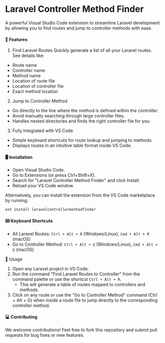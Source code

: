 # Laravel Controller Method Finder

A powerful Visual Studio Code extension to streamline Laravel development by allowing you to find routes and jump to controller methods with ease.

#### 🚀 Features

1. Find Laravel Routes
Quickly generate a list of all your Laravel routes.
See details like:
* Route name
* Controller name
* Method name
* Location of route file
* Location of controller file
* Exact method location

2. Jump to Controller Method
* Go directly to the line where the method is defined within the controller.
* Avoid manually searching through large controller files.
* Handles nested directories and finds the right controller file for you.

3. Fully Integrated with VS Code
* Simple keyboard shortcuts for route lookup and jumping to methods.
* Displays routes in an intuitive table format inside VS Code.

#### 🖥️ Installation

* Open Visual Studio Code.
* Go to Extensions (or press Ctrl+Shift+X).
* Search for "Laravel Controller Method Finder" and click Install.
* Reload your VS Code window.

Alternatively, you can install the extension from the VS Code marketplace by running:

```
ext install laravelcontrollermethodfinder
```

#### ⌨️ Keyboard Shortcuts

* All Laravel Routes: `Ctrl + Alt + R` (Windows/Linux), `Cmd + Alt + R` (macOS)
* Go to Controller Method: `Ctrl + Alt + G` (Windows/Linux), `Cmd + Alt + G` (macOS)

🎯 Usage
1. Open any Laravel project in VS Code.
2. Run the command "Find Laravel Routes to Controller" from the command palette or use the shortcut `Ctrl + Alt + R`.
    * This will generate a table of routes mapped to controllers and methods.
3. Click on any route or use the "Go to Controller Method" command (Ctrl + Alt + G) when inside a route file to jump directly to the corresponding controller method.

#### 💻 Contributing
We welcome contributions! Feel free to fork this repository and submit pull requests for bug fixes or new features.

